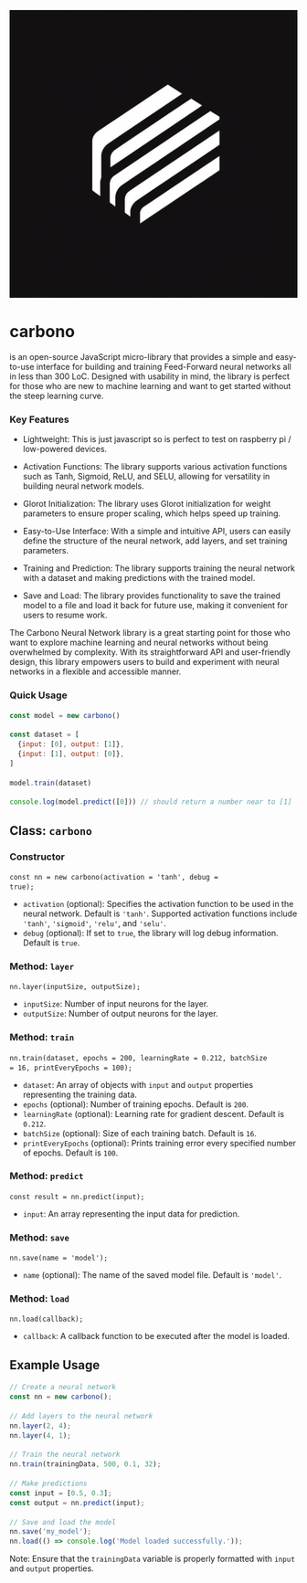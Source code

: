 ![carbono logo](https://raw.githubusercontent.com/appvoid/carbono/main/logo.jpeg)
# carbono
is an open-source JavaScript micro-library that provides a simple and easy-to-use interface for building and training Feed-Forward neural networks all in less than 300 LoC. Designed with usability in mind, the library is perfect for those who are new to machine learning and want to get started without the steep learning curve.

### Key Features

- Lightweight: This is just javascript so is perfect to test on raspberry pi / low-powered devices.

- Activation Functions: The library supports various activation functions such as Tanh, Sigmoid, ReLU, and SELU, allowing for versatility in building neural network models.

- Glorot Initialization: The library uses Glorot initialization for weight parameters to ensure proper scaling, which helps speed up training.

- Easy-to-Use Interface: With a simple and intuitive API, users can easily define the structure of the neural network, add layers, and set training parameters.

- Training and Prediction: The library supports training the neural network with a dataset and making predictions with the trained model.

- Save and Load: The library provides functionality to save the trained model to a file and load it back for future use, making it convenient for users to resume work.

The Carbono Neural Network library is a great starting point for those who want to explore machine learning and neural networks without being overwhelmed by complexity. With its straightforward API and user-friendly design, this library empowers users to build and experiment with neural networks in a flexible and accessible manner.

### Quick Usage
``` javascript
const model = new carbono()

const dataset = [
  {input: [0], output: [1]},
  {input: [1], output: [0]},
]

model.train(dataset)

console.log(model.predict([0])) // should return a number near to [1]

```

<h2>Class: <code>carbono</code></h2>

<h3>Constructor</h3>

<code>const nn = new carbono(activation = 'tanh', debug = true);</code>

  <ul>
    <li><code>activation</code> (optional): Specifies the activation function to be used in the neural network. Default is <code>'tanh'</code>. Supported activation functions include <code>'tanh'</code>, <code>'sigmoid'</code>, <code>'relu'</code>, and <code>'selu'</code>.</li>
    <li><code>debug</code> (optional): If set to <code>true</code>, the library will log debug information. Default is <code>true</code>.</li>
  </ul>

  <h3>Method: <code>layer</code></h3>

<code>nn.layer(inputSize, outputSize);</code>

  <ul>
    <li><code>inputSize</code>: Number of input neurons for the layer.</li>
    <li><code>outputSize</code>: Number of output neurons for the layer.</li>
  </ul>

  <h3>Method: <code>train</code></h3>

<code>nn.train(dataset, epochs = 200, learningRate = 0.212, batchSize = 16, printEveryEpochs = 100);</code>

  <ul>
    <li><code>dataset</code>: An array of objects with <code>input</code> and <code>output</code> properties representing the training data.</li>
    <li><code>epochs</code> (optional): Number of training epochs. Default is <code>200</code>.</li>
    <li><code>learningRate</code> (optional): Learning rate for gradient descent. Default is <code>0.212</code>.</li>
    <li><code>batchSize</code> (optional): Size of each training batch. Default is <code>16</code>.</li>
    <li><code>printEveryEpochs</code> (optional): Prints training error every specified number of epochs. Default is <code>100</code>.</li>
  </ul>

  <h3>Method: <code>predict</code></h3>

<code>const result = nn.predict(input);</code>

  <ul>
    <li><code>input</code>: An array representing the input data for prediction.</li>
  </ul>

  <h3>Method: <code>save</code></h3>

<code>nn.save(name = 'model');</code>

  <ul>
  <li><code>name</code> (optional): The name of the saved model file. Default is <code>'model'</code>.</li>
  </ul>

  <h3>Method: <code>load</code></h3>

<code>nn.load(callback);</code>

  <ul>
    <li><code>callback</code>: A callback function to be executed after the model is loaded.</li>
  </ul>

  <h2>Example Usage</h2>

``` javascript
// Create a neural network
const nn = new carbono();

// Add layers to the neural network
nn.layer(2, 4);
nn.layer(4, 1);

// Train the neural network
nn.train(trainingData, 500, 0.1, 32);

// Make predictions
const input = [0.5, 0.3];
const output = nn.predict(input);

// Save and load the model
nn.save('my_model');
nn.load(() => console.log('Model loaded successfully.'));
```

  <p>Note: Ensure that the <code>trainingData</code> variable is properly formatted with <code>input</code> and <code>output</code> properties.</p>

